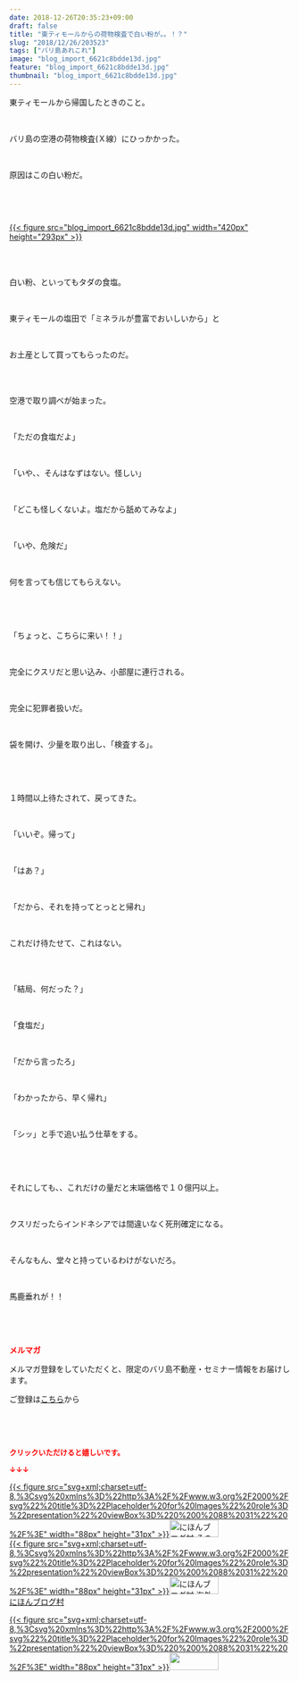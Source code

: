 ```yaml
---
date: 2018-12-26T20:35:23+09:00
draft: false
title: "東ティモールからの荷物検査で白い粉が。。！？"
slug: "2018/12/26/203523"
tags: ["バリ島あれこれ"]
image: "blog_import_6621c8bdde13d.jpg"
feature: "blog_import_6621c8bdde13d.jpg"
thumbnail: "blog_import_6621c8bdde13d.jpg"
---
```

<p>東ティモールから帰国したときのこと。</p><p> </p><p>バリ島の空港の荷物検査(Ｘ線）にひっかかった。</p><p> </p><p>原因はこの白い粉だ。</p><p> </p><p> </p><p><a href="blog_import_6621c8bdde13d.jpg">{{< figure src="blog_import_6621c8bdde13d.jpg" width="420px" height="293px" >}}</a></p><p> </p><p><br/>白い粉、といってもタダの食塩。</p><p> </p><p>東ティモールの塩田で「ミネラルが豊富でおいしいから」と</p><p> </p><p>お土産として買ってもらったのだ。</p><p> </p><p><br/>空港で取り調べが始まった。</p><p> </p><p>「ただの食塩だよ」</p><p> </p><p>「いや、、そんはなずはない。怪しい」</p><p> </p><p>「どこも怪しくないよ。塩だから舐めてみなよ」</p><p> </p><p>「いや、危険だ」</p><p> </p><p>何を言っても信じてもらえない。</p><p> </p><p> </p><p>「ちょっと、こちらに来い！！」</p><p> </p><p>完全にクスリだと思い込み、小部屋に連行される。</p><p> </p><p>完全に犯罪者扱いだ。</p><p> </p><p>袋を開け、少量を取り出し、「検査する」。</p><p> </p><p> </p><p>１時間以上待たされて、戻ってきた。</p><p> </p><p>「いいぞ。帰って」</p><p> </p><p>「はあ？」</p><p> </p><p>「だから、それを持ってとっとと帰れ」</p><p> </p><p>これだけ待たせて、これはない。</p><p> </p><p><br/>「結局、何だった？」</p><p> </p><p>「食塩だ」</p><p> </p><p>「だから言ったろ」</p><p> </p><p>「わかったから、早く帰れ」</p><p> </p><p>「シッ」と手で追い払う仕草をする。</p><p> </p><p> </p><p>それにしても、、これだけの量だと末端価格で１０億円以上。</p><p> </p><p>クスリだったらインドネシアでは間違いなく死刑確定になる。</p><p> </p><p>そんなもん、堂々と持っているわけがないだろ。</p><p> </p><p>馬鹿垂れが！！</p><p> </p><p> </p><p><span style="font-weight: bold;"><span style="color: rgb(255, 0, 0);">メルマガ</span></span></p><p>メルマガ登録をしていただくと、限定のバリ島不動産・セミナー情報をお届けします。</p><p>ご登録は<a href="f9eeVI" target="_blank">こちら</a>から</p><p style="text-align: center;"> </p><p style="text-align: center;"> </p><p><font color="#ff0000" size="2"><strong>クリックいただけると嬉しいです。</strong></font></p><p><font color="#ff0000" size="2"><strong>↓↓↓</strong></font></p><p><a href="ranking.html?p_cid=01260127" id="&amp;blogmura_banner" target="_blank">{{< figure src="svg+xml;charset=utf-8,%3Csvg%20xmlns%3D%22http%3A%2F%2Fwww.w3.org%2F2000%2Fsvg%22%20title%3D%22Placeholder%20for%20Images%22%20role%3D%22presentation%22%20viewBox%3D%220%200%2088%2031%22%20%2F%3E" width="88px" height="31px" >}}<noscript><img alt="にほんブログ村 その他生活ブログ 不動産投資へ" border="0" height="31" src="https://img-proxy.blog-video.jp/images?url=http%3A%2F%2Flife.blogmura.com%2Fhudousantoushi%2Fimg%2Fhudousantoushi88_31.gif" width="88"></noscript></a><br/><a href="ranking.html?p_cid=01260127" target="_blank">{{< figure src="svg+xml;charset=utf-8,%3Csvg%20xmlns%3D%22http%3A%2F%2Fwww.w3.org%2F2000%2Fsvg%22%20title%3D%22Placeholder%20for%20Images%22%20role%3D%22presentation%22%20viewBox%3D%220%200%2088%2031%22%20%2F%3E" width="88px" height="31px" >}}<noscript><img alt="にほんブログ村 海外生活ブログ バリ島情報へ" border="0" height="31" src="https://img-proxy.blog-video.jp/images?url=http%3A%2F%2Foverseas.blogmura.com%2Fbali%2Fimg%2Fbali88_31.gif" width="88"></noscript></a><br/><a href="ranking.html?p_cid=01260127" target="_blank">にほんブログ村</a></p><p><a href="link.php?1804582" title="人気ブログランキングへ">{{< figure src="svg+xml;charset=utf-8,%3Csvg%20xmlns%3D%22http%3A%2F%2Fwww.w3.org%2F2000%2Fsvg%22%20title%3D%22Placeholder%20for%20Images%22%20role%3D%22presentation%22%20viewBox%3D%220%200%2088%2031%22%20%2F%3E" width="88px" height="31px" >}}<noscript><img border="0" height="31" src="https://blog.with2.net/img/banner/banner_22.gif" width="88"></noscript></a></p><p> </p>

